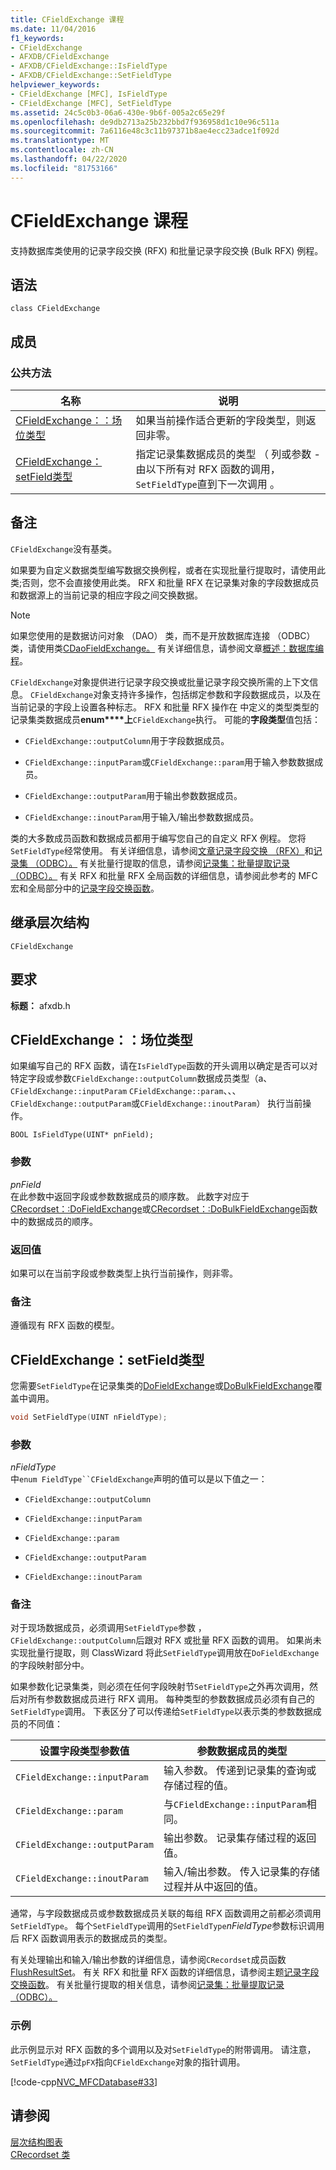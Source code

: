 ```yaml
---
title: CFieldExchange 课程
ms.date: 11/04/2016
f1_keywords:
- CFieldExchange
- AFXDB/CFieldExchange
- AFXDB/CFieldExchange::IsFieldType
- AFXDB/CFieldExchange::SetFieldType
helpviewer_keywords:
- CFieldExchange [MFC], IsFieldType
- CFieldExchange [MFC], SetFieldType
ms.assetid: 24c5c0b3-06a6-430e-9b6f-005a2c65e29f
ms.openlocfilehash: de9db2713a25b232bbd7f936958d1c10e96c511a
ms.sourcegitcommit: 7a6116e48c3c11b97371b8ae4ecc23adce1f092d
ms.translationtype: MT
ms.contentlocale: zh-CN
ms.lasthandoff: 04/22/2020
ms.locfileid: "81753166"
---
```

# <a name="cfieldexchange-class"></a>CFieldExchange 课程

支持数据库类使用的记录字段交换 (RFX) 和批量记录字段交换 (Bulk RFX) 例程。

## <a name="syntax"></a>语法

```
class CFieldExchange
```

## <a name="members"></a>成员

### <a name="public-methods"></a>公共方法

|名称|说明|
|----------|-----------------|
|[CFieldExchange：：场位类型](#isfieldtype)|如果当前操作适合更新的字段类型，则返回非零。|
|[CFieldExchange：setField类型](#setfieldtype)|指定记录集数据成员的类型 （ 列或参数 - 由以下所有对 RFX 函数的调用，`SetFieldType`直到下一次调用 。|

## <a name="remarks"></a>备注

`CFieldExchange`没有基类。

如果要为自定义数据类型编写数据交换例程，或者在实现批量行提取时，请使用此类;否则，您不会直接使用此类。 RFX 和批量 RFX 在记录集对象的字段数据成员和数据源上的当前记录的相应字段之间交换数据。

> [!NOTE]
> 如果您使用的是数据访问对象 （DAO） 类，而不是开放数据库连接 （ODBC） 类，请使用类[CDaoFieldExchange。](../../mfc/reference/cdaofieldexchange-class.md) 有关详细信息，请参阅文章[概述：数据库编程](../../data/data-access-programming-mfc-atl.md)。

`CFieldExchange`对象提供进行记录字段交换或批量记录字段交换所需的上下文信息。 `CFieldExchange`对象支持许多操作，包括绑定参数和字段数据成员，以及在当前记录的字段上设置各种标志。 RFX 和批量 RFX 操作在 中定义的类型类型的记录集类数据成员**enum****上**`CFieldExchange`执行。 可能的**字段类型**值包括：

- `CFieldExchange::outputColumn`用于字段数据成员。

- `CFieldExchange::inputParam`或`CFieldExchange::param`用于输入参数数据成员。

- `CFieldExchange::outputParam`用于输出参数数据成员。

- `CFieldExchange::inoutParam`用于输入/输出参数数据成员。

类的大多数成员函数和数据成员都用于编写您自己的自定义 RFX 例程。 您将`SetFieldType`经常使用。 有关详细信息，请参阅[文章记录字段交换 （RFX）](../../data/odbc/record-field-exchange-rfx.md)和[记录集 （ODBC）。](../../data/odbc/recordset-odbc.md) 有关批量行提取的信息，请参阅[记录集：批量提取记录 （ODBC）。](../../data/odbc/recordset-fetching-records-in-bulk-odbc.md) 有关 RFX 和批量 RFX 全局函数的详细信息，请参阅此参考的 MFC 宏和全局部分中的[记录字段交换函数](../../mfc/reference/record-field-exchange-functions.md)。

## <a name="inheritance-hierarchy"></a>继承层次结构

`CFieldExchange`

## <a name="requirements"></a>要求

**标题：** afxdb.h

## <a name="cfieldexchangeisfieldtype"></a><a name="isfieldtype"></a>CFieldExchange：：场位类型

如果编写自己的 RFX 函数，请在`IsFieldType`函数的开头调用以确定是否可以对特定字段或参数`CFieldExchange::outputColumn`数据成员类型（a、 `CFieldExchange::inputParam` `CFieldExchange::param`、、、`CFieldExchange::outputParam`或`CFieldExchange::inoutParam`） 执行当前操作。

```
BOOL IsFieldType(UINT* pnField);
```

### <a name="parameters"></a>参数

*pnField*<br/>
在此参数中返回字段或参数数据成员的顺序数。 此数字对应于[CRecordset：:DoFieldExchange](../../mfc/reference/crecordset-class.md#dofieldexchange)或[CRecordset：:DoBulkFieldExchange](../../mfc/reference/crecordset-class.md#dobulkfieldexchange)函数中的数据成员的顺序。

### <a name="return-value"></a>返回值

如果可以在当前字段或参数类型上执行当前操作，则非零。

### <a name="remarks"></a>备注

遵循现有 RFX 函数的模型。

## <a name="cfieldexchangesetfieldtype"></a><a name="setfieldtype"></a>CFieldExchange：setField类型

您需要`SetFieldType`在记录集类的[DoFieldExchange](../../mfc/reference/crecordset-class.md#dofieldexchange)或[DoBulkFieldExchange](../../mfc/reference/crecordset-class.md#dobulkfieldexchange)覆盖中调用。

```cpp
void SetFieldType(UINT nFieldType);
```

### <a name="parameters"></a>参数

*nFieldType*<br/>
中`enum FieldType``CFieldExchange`声明的值可以是以下值之一：

- `CFieldExchange::outputColumn`

- `CFieldExchange::inputParam`

- `CFieldExchange::param`

- `CFieldExchange::outputParam`

- `CFieldExchange::inoutParam`

### <a name="remarks"></a>备注

对于现场数据成员，必须调用`SetFieldType`参数 ，`CFieldExchange::outputColumn`后跟对 RFX 或批量 RFX 函数的调用。 如果尚未实现批量行提取，则 ClassWizard 将此`SetFieldType`调用放在`DoFieldExchange`的字段映射部分中。

如果参数化记录集类，则必须在任何字段映射节`SetFieldType`之外再次调用，然后对所有参数数据成员进行 RFX 调用。 每种类型的参数数据成员必须有自己的`SetFieldType`调用。 下表区分了可以传递给`SetFieldType`以表示类的参数数据成员的不同值：

|设置字段类型参数值|参数数据成员的类型|
|----------------------------------|-----------------------------------|
|`CFieldExchange::inputParam`|输入参数。 传递到记录集的查询或存储过程的值。|
|`CFieldExchange::param` | 与`CFieldExchange::inputParam`相同。|
|`CFieldExchange::outputParam`|输出参数。 记录集存储过程的返回值。|
|`CFieldExchange::inoutParam`|输入/输出参数。 传入记录集的存储过程并从中返回的值。|

通常，与字段数据成员或参数数据成员关联的每组 RFX 函数调用之前都必须调用`SetFieldType`。 每个`SetFieldType`调用的`SetFieldType`*nFieldType*参数标识调用后 RFX 函数调用表示的数据成员的类型。

有关处理输出和输入/输出参数的详细信息，请参阅`CRecordset`成员函数[FlushResultSet](../../mfc/reference/crecordset-class.md#flushresultset)。 有关 RFX 和批量 RFX 函数的详细信息，请参阅主题[记录字段交换函数](../../mfc/reference/record-field-exchange-functions.md)。 有关批量行提取的相关信息，请参阅[记录集：批量提取记录 （ODBC）。](../../data/odbc/recordset-fetching-records-in-bulk-odbc.md)

### <a name="example"></a>示例

此示例显示对 RFX 函数的多个调用以及对`SetFieldType`的附带调用。 请注意，`SetFieldType`通过`pFX`指向`CFieldExchange`对象的指针调用。

[!code-cpp[NVC_MFCDatabase#33](../../mfc/codesnippet/cpp/cfieldexchange-class_1.cpp)]

## <a name="see-also"></a>请参阅

[层次结构图表](../../mfc/hierarchy-chart.md)<br/>
[CRecordset 类](../../mfc/reference/crecordset-class.md)

